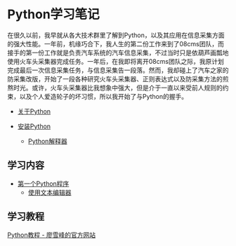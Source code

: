 # Python学习笔记

在很久以前，我早就从各大技术群里了解到Python，以及其应用在信息采集方面的强大性能。一年前，机缘巧合下，我人生的第二份工作来到了08cms团队，而接手的第一份工作就是负责汽车系统的汽车信息采集，不过当时只是依葫芦画瓢地使用火车头采集器完成任务。一年后，在我即将离开08cms团队之际，我原计划完成最后一次信息采集任务，与信息采集告一段落。然而，我却碰上了汽车之家的防采集改版，开始了一段各种研究火车头采集器、正则表达式以及防采集方法的煎熬时光。或许，火车头采集器比我想象中强大，但是介于一直以来受前人规则的约束，以及个人爱造轮子的坏习惯，所以我开始了与Python的握手。

- [关于Python](https://github.com/HikingTsang/iPython/blob/master/%E5%85%B3%E4%BA%8EPython/%E5%85%B3%E4%BA%8EPython.md "关于Python")

- [安装Python](https://github.com/HikingTsang/iPython/blob/master/%E5%AE%89%E8%A3%85Python/%E5%AE%89%E8%A3%85Python.md "安装Python")
    - [Python解释器](https://github.com/HikingTsang/iPython/blob/master/%E5%AE%89%E8%A3%85Python/Python%E8%A7%A3%E9%87%8A%E5%99%A8.md "Python解释器")

## 学习内容
- [第一个Python程序](https://github.com/HikingTsang/iPython/tree/master/%E7%AC%AC%E4%B8%80%E4%B8%AAPython%E7%A8%8B%E5%BA%8F "第一个Python程序")
    - [使用文本编辑器]()


## 学习教程
[Python教程 - 廖雪峰的官方网站](https://www.liaoxuefeng.com/wiki/0014316089557264a6b348958f449949df42a6d3a2e542c000/ "Python教程 - 廖雪峰的官方网站")
